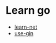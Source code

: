 # Learn go

* [learn-net](https://github.com/growdu/go-work/src/docs/basic.md)
* [use-gin](https://github.com/growdu/go-work/src/web/gin)
